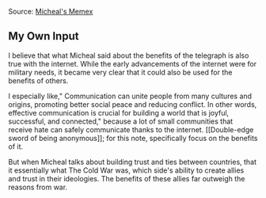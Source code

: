 Source: [Micheal's Memex](https://themike92.github.io/memex-HIST1900/Thoughts/Telegraph/Atlantic%20Cable/The%20Benefits%20of%20a%20connected%20world/)

## My Own Input
I believe that what Micheal said about the benefits of the telegraph is also true with the internet. While the early advancements of the internet were for military needs, it became very clear that it could also be used for the benefits of others.

I especially like," Communication can unite people from many cultures and origins, promoting better social peace and reducing conflict. In other words, effective communication is crucial for building a world that is joyful, successful, and connected," because a lot of small communities that receive hate can safely communicate thanks to the internet. [[Double-edge sword of being anonymous]]; for this note, specifically focus on the benefits of it.

But when Micheal talks about building trust and ties between countries, that it essentially what The Cold War was, which side's ability to create allies and trust in their ideologies. The benefits of these allies far outweigh the reasons from war.